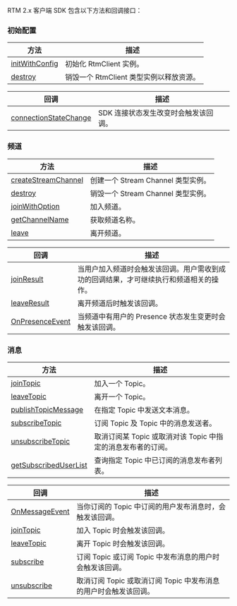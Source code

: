 RTM 2.x 客户端 SDK 包含以下方法和回调接口：

### 初始配置

| 方法       | 描述                                       |
| ---------- | ------------------------------------------ |
| [initWithConfig](api-client-ios#initwithconfig)| 初始化 RtmClient 实例。                   |
| [destroy](api-client-ios#destroy)   | 销毁一个 RtmClient 类型实例以释放资源。 |


| 回调       | 描述                                       |
| ---------- | ------------------------------------------ |
| [connectionStateChange](api-client-ios#connectionstatechange) | SDK 连接状态发生改变时会触发该回调。     |

### 频道

| 方法                | 描述                                       |
| ------------------- | ------------------------------------------ |
| [createStreamChannel](api-client-ios#createstreamchannel) | 创建一个 Stream Channel 类型实例。       |
| [destroy](api-channel-ios#destroy)            | 销毁一个 Stream Channel 类型实例。       |
| [joinWithOption](api-channel-ios#joinwithoption)               | 加入频道。                                 |
| [getChannelName](api-channel-ios#getchannelname)      | 获取频道名称。                             |
| [leave](api-channel-ios#leave)               | 离开频道。                                 |


| 回调       | 描述                                       |
| ---------- | ------------------------------------------ |
| [joinResult](api-client-ios#onjoinresult) | 当用户加入频道时会触发该回调。用户需收到成功的回调结果，才可继续执行和频道相关的操作。     |
| [leaveResult](api-client-ios#onleaveresult)    | 离开频道后时触发该回调。 |
| [OnPresenceEvent](api-client-ios#onpresenceevent)  | 当频道中有用户的 Presence 状态发生变更时会触发该回调。 |

### 消息

| 方法                     | 描述                                                         |
| ------------------------ | ------------------------------------------------------------ |
| [joinTopic](api-channel-ios#jointopic)                | 加入一个 Topic。                                             |
| [leaveTopic](api-channel-ios#leavetopic)               | 离开一个 Topic。                                             |
| [publishTopicMessage](api-channel-ios#publishtopicmessage)      | 在指定 Topic 中发送文本消息。                                |
| [subscribeTopic](api-channel-ios#subscribetopic)           | 订阅 Topic 及 Topic 中的消息发送者。                         |
| [unsubscribeTopic](api-channel-ios#unsubscribetopic)         | 取消订阅某 Topic 或取消对该 Topic 中指定的消息发布者的订阅。 |
| [getSubscribedUserList](api-channel-ios#getsubscribeduserlist)    | 查询指定 Topic 中已订阅的消息发布者列表。                    |


| 回调       | 描述                                       |
| ---------- | ------------------------------------------ |
| [OnMessageEvent](api-client-ios#onmessageevent) | 当你订阅的 Topic 中订阅的用户发布消息时，会触发该回调。     |
| [joinTopic](api-client-ios#jointopic) | 加入 Topic 时会触发该回调。     |
| [leaveTopic](api-client-ios#leavetopic) | 离开 Topic 时会触发该回调。     |
| [subscribe](api-client-ios#subscribe) | 订阅 Topic 或订阅 Topic 中发布消息的用户时会触发该回调。     |
| [unsubscribe](api-client-ios#unsubscribe) | 取消订阅 Topic 或取消订阅 Topic 中发布消息的用户时会触发该回调。     |